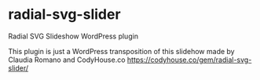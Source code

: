 # radial-svg-slider
Radial SVG Slideshow WordPress plugin

This plugin is just a WordPress transposition of this slidehow made by Claudia Romano and CodyHouse.co https://codyhouse.co/gem/radial-svg-slider/
